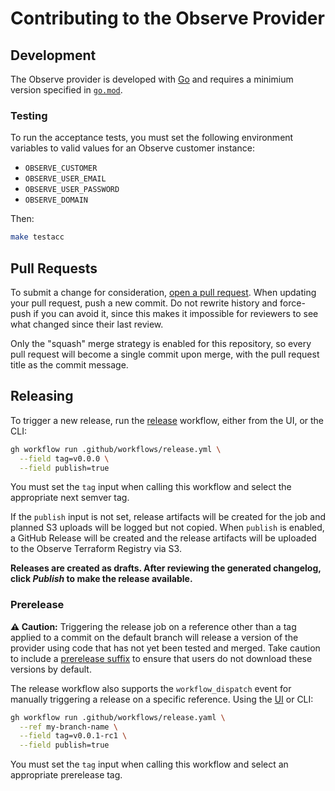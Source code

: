 # Contributing to the Observe Provider

## Development

The Observe provider is developed with [Go](https://go.dev) and requires a minimium version specified in [`go.mod`](go.mod).

### Testing

To run the acceptance tests, you must set the following environment variables to valid values for an Observe customer instance:

* `OBSERVE_CUSTOMER`
* `OBSERVE_USER_EMAIL`
* `OBSERVE_USER_PASSWORD`
* `OBSERVE_DOMAIN`

Then:

```sh
make testacc
```

## Pull Requests

To submit a change for consideration, [open a pull request](https://github.com/observeinc/terraform-provider-observe/compare). When updating your pull request, push a new commit. Do not rewrite history and force-push if you can avoid it, since this makes it impossible for reviewers to see what changed since their last review.

Only the "squash" merge strategy is enabled for this repository, so every pull request will become a single commit upon merge, with the pull request title as the commit message.

## Releasing

To trigger a new release, run the [release](https://github.com/observeinc/terraform-provider-observe/actions/workflows/release.yml) workflow, either from the UI, or the CLI:

```sh
gh workflow run .github/workflows/release.yml \
  --field tag=v0.0.0 \
  --field publish=true
```

You must set the `tag` input when calling this workflow and select the appropriate next semver tag. 

If the `publish` input is not set, release artifacts will be created for the job and planned S3 uploads will be logged but not copied. When `publish` is enabled, a GitHub Release will be created and the release artifacts will be uploaded to the Observe Terraform Registry via S3.

**Releases are created as drafts. After reviewing the generated changelog, click _Publish_ to make the release available.**

### Prerelease

**⚠️ Caution:** Triggering the release job on a reference other than a tag applied to a commit on the default branch will release a version of the provider using code that has not yet been tested and merged. Take caution to include a [prerelease suffix](https://semver.org/#spec-item-9) to ensure that users do not download these versions by default.

The release workflow also supports the `workflow_dispatch` event for manually triggering a release on a specific reference. Using the [UI](https://github.com/observeinc/terraform-provider-observe/actions/workflows/release.yml) or CLI:

```sh
gh workflow run .github/workflows/release.yaml \
  --ref my-branch-name \
  --field tag=v0.0.1-rc1 \
  --field publish=true
```

You must set the `tag` input when calling this workflow and select an appropriate prerelease tag. 
